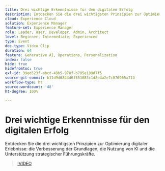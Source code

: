 ```yaml
---
title: Drei wichtige Erkenntnisse für den digitalen Erfolg
description: Entdecken Sie die drei wichtigsten Prinzipien zur Optimierung digitaler Erlebnisse – die Verbesserung der Grundlagen, die Nutzung von KI und die Unterstützung strategischer Führungskräfte.
cloud: Experience Cloud
solution: Experience Manager
feature-set: Experience Manager
role: Leader, User, Developer, Admin, Architect
level: Beginner, Intermediate, Experienced
type: Event
doc-type: Video Clip
duration: 64
feature: Generative AI, Operations, Personalization
index: false
hide: true
hidefromtoc: true
exl-id: 39ed523f-abcd-49b5-978f-b795e109d7f5
source-git-commit: b11d9d6844d6f551083c1d8e4a2e7c076965a713
workflow-type: ht
source-wordcount: '48'
ht-degree: 100%

---
```


# Drei wichtige Erkenntnisse für den digitalen Erfolg

Entdecken Sie die drei wichtigsten Prinzipien zur Optimierung digitaler Erlebnisse: die Verbesserung der Grundlagen, die Nutzung von KI und die Unterstützung strategischer Führungskräfte.

>[!VIDEO](https://video.tv.adobe.com/v/3462051/?learn=on&enablevpops&captions=ger)
